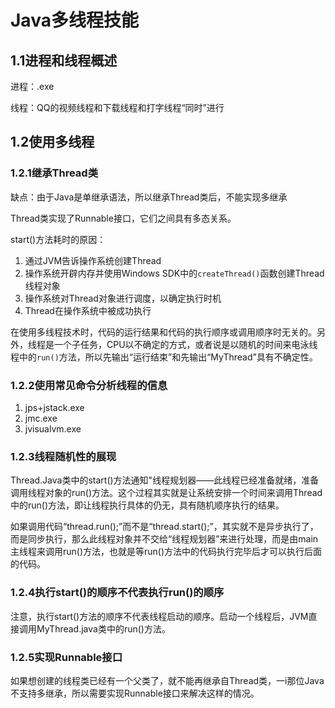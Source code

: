 # Java多线程技能

## 1.1进程和线程概述

进程：.exe

线程：QQ的视频线程和下载线程和打字线程“同时”进行

## 1.2使用多线程

### 1.2.1继承Thread类

缺点：由于Java是单继承语法，所以继承Thread类后，不能实现多继承

Thread类实现了Runnable接口，它们之间具有多态关系。

start()方法耗时的原因：

1. 通过JVM告诉操作系统创建Thread
2. 操作系统开辟内存并使用Windows SDK中的`createThread()`函数创建Thread线程对象
3. 操作系统对Thread对象进行调度，以确定执行时机
4. Thread在操作系统中被成功执行

在使用多线程技术时，代码的运行结果和代码的执行顺序或调用顺序时无关的。另外，线程是一个子任务，CPU以不确定的方式，或者说是以随机的时间来电泳线程中的`run()`方法，所以先输出“运行结束”和先输出“MyThread”具有不确定性。

### 1.2.2使用常见命令分析线程的信息

1. jps+jstack.exe
2. jmc.exe
3. jvisualvm.exe

### 1.2.3线程随机性的展现

​	Thread.Java类中的start()方法通知"线程规划器——此线程已经准备就绪，准备调用线程对象的run()方法。这个过程其实就是让系统安排一个时间来调用Thread中的run()方法，即让线程执行具体的仍无，具有随机顺序执行的结果。

​	如果调用代码“thread.run();”而不是“thread.start();”，其实就不是异步执行了，而是同步执行，那么此线程对象并不交给“线程规划器”来进行处理，而是由main主线程来调用run()方法，也就是等run()方法中的代码执行完毕后才可以执行后面的代码。

### 1.2.4执行start()的顺序不代表执行run()的顺序

​	注意，执行start()方法的顺序不代表线程启动的顺序。启动一个线程后，JVM直接调用MyThread.java类中的run()方法。

### 1.2.5实现Runnable接口

​	如果想创建的线程类已经有一个父类了，就不能再继承自Thread类，一i那位Java不支持多继承，所以需要实现Runnable接口来解决这样的情况。

